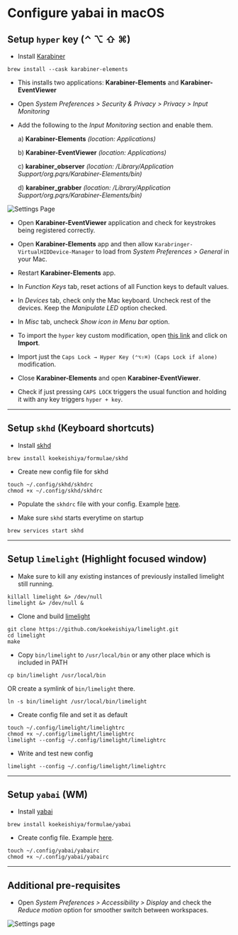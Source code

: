 # Configure yabai in macOS

## Setup `hyper` key (⌃ ⌥ ⇧ ⌘)

- Install [Karabiner](https://karabiner-elements.pqrs.org/)

```shell
brew install --cask karabiner-elements
```

- This installs two applications: **Karabiner-Elements** and **Karabiner-EventViewer**

- Open *System Preferences > Security & Privacy > Privacy > Input Monitoring*

- Add the following to the *Input Monitoring* section and enable them.

    a) **Karabiner-Elements** *(location: Applications)*

    b) **Karabiner-EventViewer** *(location: Applications)*

    c) **karabiner_observer** *(location: /Library/Application Support/org.pqrs/Karabiner-Elements/bin)*

    d) **karabiner_grabber** *(location: /Library/Application Support/org.pqrs/Karabiner-Elements/bin)*

![Settings Page](https://www.linkpicture.com/q/krabby.png)

- Open **Karabiner-EventViewer** application and check for keystrokes being registered correctly.

- Open **Karabiner-Elements** app and then allow `Karabringer-VirtualHIDDevice-Manager` to load from *System Preferences > General* in your Mac.

- Restart **Karabiner-Elements** app.

- In *Function Keys* tab, reset actions of all Function keys to default values.

- In *Devices* tab, check only the Mac keyboard. Uncheck rest of the devices. Keep the *Manipulate LED* option checked.

- In *Misc* tab, uncheck *Show icon in Menu bar* option.

- To import the `hyper` key custom modification, open [this link](https://ke-complex-modifications.pqrs.org/#hyper_key) and click on **Import**.

- Import just the `Caps Lock → Hyper Key (⌃⌥⇧⌘) (Caps Lock if alone)` modification.

- Close **Karabiner-Elements** and open **Karabiner-EventViewer**.

- Check if just pressing `CAPS LOCK` triggers the usual function and holding it with any key triggers `hyper + key`.

---

## Setup `skhd` (Keyboard shortcuts)

- Install [skhd](https://github.com/koekeishiya/skhd)

```shell
brew install koekeishiya/formulae/skhd
```

- Create new config file for skhd

```shell
touch ~/.config/skhd/skhdrc
chmod +x ~/.config/skhd/skhdrc
```

- Populate the `skhdrc` file with your config. Example [here](https://github.com/koekeishiya/skhd/blob/master/examples/skhdrc).

- Make sure `skhd` starts everytime on startup

```shell
brew services start skhd
```

---

## Setup `limelight` (Highlight focused window)

- Make sure to kill any existing instances of previously installed limelight still running.

```shell
killall limelight &> /dev/null
limelight &> /dev/null &
```

- Clone and build [limelight](https://github.com/koekeishiya/limelight)

```shell
git clone https://github.com/koekeishiya/limelight.git
cd limelight
make
```

- Copy `bin/limelight` to `/usr/local/bin` or any other place which is included in PATH

```shell
cp bin/limelight /usr/local/bin
```

OR create a symlink of `bin/limelight` there.

```shell
ln -s bin/limelight /usr/local/bin/limelight
```

- Create config file and set it as default

```shell
touch ~/.config/limelight/limelightrc
chmod +x ~/.config/limelight/limelightrc
limelight --config ~/.config/limelight/limelightrc
```

- Write and test new config

```shell
limelight --config ~/.config/limelight/limelightrc
```

---

## Setup `yabai` (WM)

- Install [yabai](https://github.com/koekeishiya/yabai)

```shell
brew install koekeishiya/formulae/yabai
```

- Create config file. Example [here](https://github.com/koekeishiya/yabai/blob/master/examples/yabairc).

```shell
touch ~/.config/yabai/yabairc
chmod +x ~/.config/yabai/yabairc
```

---

## Additional pre-requisites

- Open *System Preferences > Accessibility > Display* and check the *Reduce motion* option for smoother switch between workspaces.

![Settings page](https://www.linkpicture.com/q/Screenshot-2022-03-10-at-10.07.10-PM.png)
